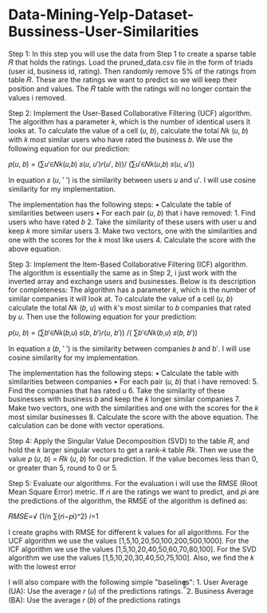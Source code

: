 # Data-Mining-Yelp-Dataset-Bussiness-User-Similarities

Step 1: In this step you will use the data from Step 1 to create a sparse table 𝑅 that holds the ratings. Load the pruned_data.csv file in the form of triads (user id, business id, rating). Then randomly remove 5% of the ratings from table 𝑅. These are the ratings we want to predict so we will keep their position and values. The 𝑅 table with the ratings will no longer contain the values i removed.

Step 2: Implement the User-Based Collaborative Filtering (UCF) algorithm. The algorithm has a parameter 𝑘, which is the number of identical users it looks at. To calculate the value of a cell (𝑢, 𝑏), calculate the total 𝑁𝑘 (𝑢, 𝑏) with 𝑘 most similar users who have rated the business 𝑏. We use the following equation for our prediction:

𝑝(𝑢, 𝑏) = (∑𝑢′∈𝑁𝑘(𝑢,𝑏) 𝑠(𝑢, 𝑢′)𝑟(𝑢′, 𝑏))/ (∑𝑢′∈𝑁𝑘(𝑢,𝑏) 𝑠(𝑢, 𝑢′))

In equation 𝑠 (𝑢, ′ ′) is the similarity between users 𝑢 and u′. I will use cosine similarity for my implementation.

The implementation has the following steps:
• Calculate the table of similarities between users
• For each pair (𝑢, 𝑏) that i have removed:
    1. Find users who have rated 𝑏
    2. Take the similarity of these users with user u and keep 𝑘 more similar
    users
    3. Make two vectors, one with the similarities and one with the scores for the 𝑘 most
    like users
    4. Calculate the score with the above equation.

Step 3: Implement the Item-Based Collaborative Filtering (ICF) algorithm. The algorithm is essentially the same as in Step 2, i just work with the inverted array and exchange users and businesses. Below is its description for completeness:
The algorithm has a parameter 𝑘, which is the number of similar companies it will look at. To calculate the value of a cell (𝑢, 𝑏) calculate the total 𝑁𝑘 (𝑏, 𝑢) with 𝑘's most similar to 𝑏 companies that rated by 𝑢. Then use the following equation for your prediction:

𝑝(𝑢, 𝑏) = (∑𝑏′∈𝑁𝑘(𝑏,𝑢) 𝑠(𝑏, 𝑏′)𝑟(𝑢, 𝑏′)) /( ∑𝑏′∈𝑁𝑘(𝑏,𝑢) 𝑠(𝑏, 𝑏′))

In equation 𝑠 (𝑏, ′ ′) is the similarity between companies 𝑏 and b′. I will use cosine similarity for my implementation.
     
The implementation has the following steps:
• Calculate the table with similarities between companies 
• For each pair (𝑢, 𝑏) that i have removed:
    5. Find the companies that  has rated u
    6. Take the similarity of these businesses with business 𝑏 and keep the 𝑘 longer
    similar companies
    7. Make two vectors, one with the similarities and one with the scores for the 𝑘 most similar
    businesses
    8. Calculate the score with the above equation. The calculation can be done with
    vector operations.

Step 4: Apply the Singular Value Decomposition (SVD) to the table 𝑅, and hold the 𝑘 larger singular vectors to get a rank-𝑘 table 𝑅𝑘. Then we use the value 𝑝 (𝑢, 𝑏) = 𝑅𝑘 (𝑢, 𝑏) for our prediction. If the value becomes less than 0, or greater than 5, round to 0 or 5.

Step 5: Evaluate our algorithms. For the evaluation i will use the RMSE (Root Mean Square Error) metric. If 𝑟i are the ratings we want to predict, and 𝑝i are the predictions of the algorithm, the RMSE of the algorithm is defined as:

𝑅𝑀𝑆𝐸=√ (1/n ∑(𝑟i−𝑝i)^2)
𝑖=1

I create graphs with RMSE for different k values for all algorithms. For the UCF algorithm we use the values [1,5,10,20,50,100,200,500,1000]. For the ICF algorithm we use the values [1,5,10,20,40,50,60,70,80,100]. For the SVD algorithm we use the values [1,5,10,20,30,40,50,75,100]. Also, we find the 𝑘 with the lowest error

I will also compare with the following simple "baselines":
    1. User Average (UA): Use the average 𝑟 (𝑢) of the predictions ratings.
    ̅̅̅̅̅̅
    2. Business Average (BA): Use the average 𝑟 (𝑏) of the predictions ratings